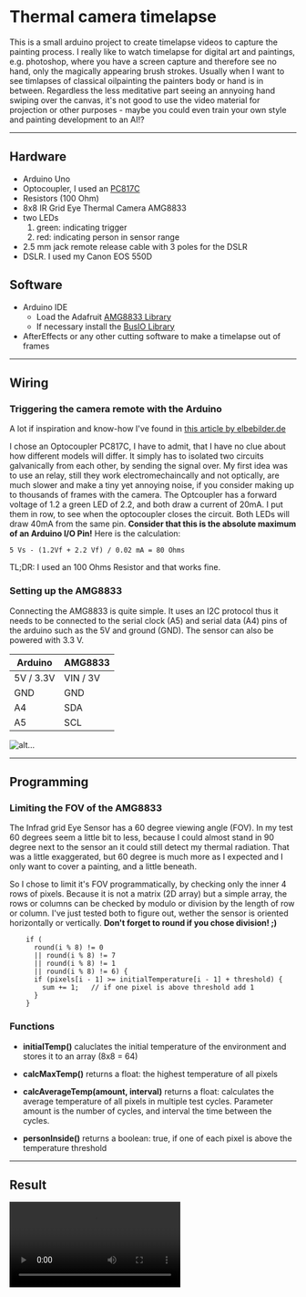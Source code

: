 

# Thermal camera timelapse

This is a small arduino project to create timelapse videos to capture the painting process.
I really like to watch timelapse for digital art and paintings, e.g. photoshop, where you have a screen capture and therefore see no hand, only the magically appearing brush strokes. Usually when I want to see timlapses of classical oilpainting the painters body or hand is in between. Regardless the less meditative part seeing an annyoing hand swiping over the canvas, it's not good to use the video material for projection or other purposes - maybe you could even train your own style and painting development to an AI!?

----

## Hardware

- Arduino Uno
- Optocoupler, I used an [PC817C](https://pdf1.alldatasheet.com/datasheet-pdf/view/43376/SHARP/PC817C.html)
- Resistors (100 Ohm)
- 8x8 IR Grid Eye Thermal Camera AMG8833
- two LEDs
	1. green: indicating trigger
	2. red: indicating person in sensor range
-  2.5 mm jack remote release cable with 3 poles for the DSLR
- DSLR. I used my Canon EOS 550D 

## Software

- Arduino IDE
  - Load the Adafruit  [AMG8833 Library](https://github.com/adafruit/Adafruit_AMG88xx)
  - If necessary install the [BusIO Library](https://github.com/adafruit/Adafruit_BusIO)
- AfterEffects or any other cutting software to make a timelapse out of frames

----

## Wiring

### Triggering the camera remote with the Arduino

A lot if inspiration and know-how I've found in [this article by elbebilder.de](  https://technik.elbebilder.de/2012/12/03/kamera-mit-arduino-fernsteuern/#:~:text=Dazu%20wird%20der%20Eingang%20des,Zeit%20auf%20HIGH%20geschaltet%20werden)

I chose an Optocoupler PC817C, I have to admit, that I have no clue about how different models will differ. It simply has to isolated two circuits galvanically from each other, by sending the signal over. My first idea was to use an relay, still they work electromechaincally and not optically, are much slower and make a tiny yet annoying noise, if you consider making up to thousands of frames with the camera. 
The Optcoupler has a forward voltage of 1.2 a green LED of 2.2, and both draw a current of 20mA. I put them in row, to see when the optocoupler closes the circuit. Both LEDs will draw 40mA from the same pin. **Consider that this is the absolute maximum of an Arduino I/O Pin!**
Here is the calculation:

```5 Vs - (1.2Vf + 2.2 Vf) / 0.02 mA = 80 Ohms```

TL;DR: I used an 100 Ohms Resistor and that works fine.

### Setting up the AMG8833

Connecting the AMG8833 is quite simple. It uses an I2C protocol thus it needs to be connected to the serial clock (A5) and serial data (A4) pins of the arduino such as the 5V and ground (GND). The sensor can also be powered with 3.3 V.


| Arduino   | AMG8833  |
| --------- | -------- |
| 5V / 3.3V | VIN / 3V |
| GND       | GND      |
| A4        | SDA      |
| A5        | SCL      |

![alt...](images/setup.jpg)

----

## Programming

### Limiting the FOV of the AMG8833

The Infrad grid Eye Sensor has a 60 degree viewing angle (FOV). In my test 60 degrees seem a little bit to less, because I could almost stand in 90 degree next to the sensor an it could still detect my thermal radiation. That was a little exaggerated, but 60 degree is much more as I expected and I only want to cover a painting, and a little beneath. 

So I chose to limit it's FOV programmatically, by checking only the inner 4 rows of pixels. Because it is not a matrix (2D array) but a simple array, the rows or columns can be checked by modulo or division by the length of row or column. I've just tested both to figure out, wether the sensor is oriented horizontally or vertically. **Don't forget to round if you chose division! ;)**

```
    if (
      round(i % 8) != 0
      || round(i % 8) != 7
      || round(i % 8) != 1
      || round(i % 8) != 6) {
      if (pixels[i - 1] >= initialTemperature[i - 1] + threshold) {
        sum += 1;   // if one pixel is above threshold add 1
      }
    }
```

### Functions

- **initialTemp()**
  caluclates the initial temperature of the environment and stores it to an array (8x8 = 64)
  
- **calcMaxTemp()**
  returns a float: the highest temperature of all pixels
  
- **calcAverageTemp(amount, interval)**
  returns a float: calculates the average temperature of all pixels in multiple test cycles. Parameter amount is the number of cycles, and interval the time between the cycles.
  
- **personInside()**
  returns a boolean: true, if one of each pixel is above the temperature threshold

----

## Result

  <video src="C:\Users\JayPC\Documents\GitHub\thermal-camera-timelapse\images\roteFenster.mp4"></video>